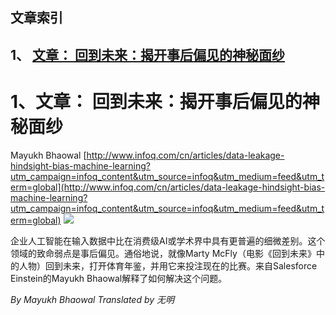 ## 文章索引
1、 <a href="#1文章-回到未来揭开事后偏见的神秘面纱" >文章： 回到未来：揭开事后偏见的神秘面纱</a><br/><h1 id="#title_0" >1、文章： 回到未来：揭开事后偏见的神秘面纱</h1>
Mayukh Bhaowal
[http://www.infoq.com/cn/articles/data-leakage-hindsight-bias-machine-learning?utm_campaign=infoq_content&utm_source=infoq&utm_medium=feed&utm_term=global](http://www.infoq.com/cn/articles/data-leakage-hindsight-bias-machine-learning?utm_campaign=infoq_content&utm_source=infoq&utm_medium=feed&utm_term=global)
<img src="https://res.infoq.com/articles/data-leakage-hindsight-bias-machine-learning/zh/headerimage/GettyImages-458689103-1525704883088.jpg"/><p>企业人工智能在输入数据中比在消费级AI或学术界中具有更普遍的细微差别。这个领域的致命弱点是事后偏见。通俗地说，就像Marty McFly（电影《回到未来》中的人物）回到未来，打开体育年鉴，并用它来投注现在的比赛。来自Salesforce Einstein的Mayukh Bhaowal解释了如何解决这个问题。</p> <i>By Mayukh Bhaowal</i> <i> Translated by 无明</i>
---------------